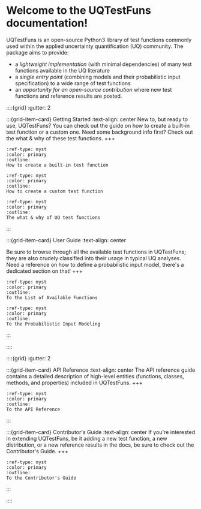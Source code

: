 # Welcome to the UQTestFuns documentation!

UQTestFuns is an open-source Python3 library of test functions commonly used
within the applied uncertainty quantification (UQ) community.
The package aims to provide:

- a _lightweight implementation_ (with minimal dependencies)
  of many test functions available in the UQ literature
- a _single entry point_ (combining models and their probabilistic input 
  specification) to a wide range of test functions
- an _opportunity for an open-source contribution_ where new test functions and
  reference results are posted.

::::{grid}
:gutter: 2

:::{grid-item-card} Getting Started
:text-align: center
New to, but ready to use, UQTestFuns?
You can check out the guide on how to create a built-in test function
or a custom one.
Need some background info first?
Check out the what & why of these test functions.
+++
```{button-ref} getting-started:creating-a-built-in
:ref-type: myst
:color: primary
:outline:
How to create a built-in test function
```
```{button-ref} getting-started:creating-a-custom
:ref-type: myst
:color: primary
:outline:
How to create a custom test function
```
```{button-ref} getting-started:about-uq-test-functions
:ref-type: myst
:color: primary
:outline:
The what & why of UQ test functions
```
:::

:::{grid-item-card} User Guide
:text-align: center

Be sure to browse through all the available test functions in UQTestFuns;
they are also crudely classified into their usage in typical UQ analyses.
Need a reference on how to define a probabilistic input model,
there's a dedicated section on that!
+++
```{button-ref} test-functions:available
:ref-type: myst
:color: primary
:outline:
To the List of Available Functions
```
```{button-ref} prob-input:overview
:ref-type: myst
:color: primary
:outline:
To the Probabilistic Input Modeling
```
:::

::::


::::{grid}
:gutter: 2

:::{grid-item-card} API Reference
:text-align: center
The API reference guide contains a detailed description of high-level entities
(functions, classes, methods, and properties) included in UQTestFuns.
+++
```{button-ref} api-reference:overview
:ref-type: myst
:color: primary
:outline:
To the API Reference
```

:::

:::{grid-item-card} Contributor's Guide
:text-align: center
If you're interested in extending UQTestFuns, be it adding a new test function,
a new distribution, or a new reference results in the docs,
be sure to check out the Contributor's Guide.
+++
```{button-ref} development:overview
:ref-type: myst
:color: primary
:outline:
To the Contributor's Guide
```
:::

::::

